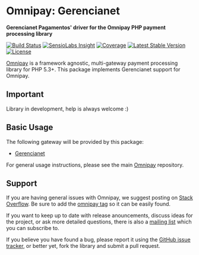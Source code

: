 # Omnipay: Gerencianet

**Gerencianet Pagamentos' driver for the Omnipay PHP payment processing library**

[![Build Status](https://travis-ci.org/fontesoft/omnipay-gerencianet.svg?branch=master)](https://travis-ci.org/fontesoft/omnipay-gerencianet)
[![SensioLabs Insight](https://img.shields.io/sensiolabs/i/03dbf21f-d4fa-4e5e-9eb9-48e80d015579.svg)](https://insight.sensiolabs.com/projects/03dbf21f-d4fa-4e5e-9eb9-48e80d015579)
[![Coverage](https://codecov.io/gh/fontesoft/omnipay-gerencianet/branch/master/graph/badge.svg)](https://codecov.io/gh/fontesoft/omnipay-gerencianet)
[![Latest Stable Version](https://poser.pugx.org/fontesoft/omnipay-gerencianet/v/stable)](https://packagist.org/packages/fontesoft/omnipay-gerencianet)
[![License](https://poser.pugx.org/fontesoft/omnipay-gerencianet/license)](https://packagist.org/packages/fontesoft/omnipay-gerencianet)

[Omnipay](https://github.com/thephpleague/omnipay) is a framework agnostic, multi-gateway payment processing library for PHP 5.3+. This package implements Gerencianet support for Omnipay.

## Important

Library in development, help is always welcome :)

## Basic Usage

The following gateway will be provided by this package:

* [Gerencianet](https://gerencianet.com.br/)

For general usage instructions, please see the main [Omnipay](https://github.com/thephpleague/omnipay) repository.

## Support

If you are having general issues with Omnipay, we suggest posting on [Stack Overflow](https://stackoverflow.com/). Be sure to add the [omnipay tag](https://stackoverflow.com/questions/tagged/omnipay) so it can be easily found.

If you want to keep up to date with release anouncements, discuss ideas for the project, or ask more detailed questions, there is also a [mailing list](https://groups.google.com/forum/#!forum/omnipay) which you can subscribe to.

If you believe you have found a bug, please report it using the [GitHub issue tracker](https://github.com/thephpleague/omnipay-paypal/issues), or better yet, fork the library and submit a pull request.
